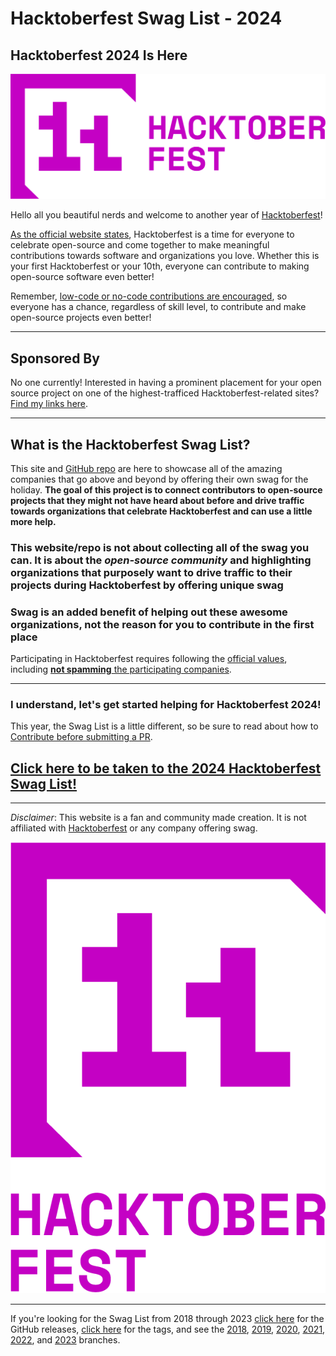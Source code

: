# Hacktoberfest Swag List - 2024

## Hacktoberfest 2024 Is Here

[![Hacktoberfest 2024 Banner](img/horizontal_deep_pink.png)](list.md)

Hello all you beautiful nerds and welcome to another year of [Hacktoberfest](https://hacktoberfest.com/)!

[As the official website states](https://hacktoberfest.com/#prepare-to-hack), Hacktoberfest is a time for everyone to celebrate open-source and come together to make meaningful contributions towards software and organizations you love. Whether this is your first Hacktoberfest or your 10th, everyone can contribute to making open-source software even better!

Remember, [low-code or no-code contributions are encouraged](https://hacktoberfest.com/participation/#low-or-non-code), so everyone has a chance, regardless of skill level, to contribute and make open-source projects even better!

---

## Sponsored By

No one currently! Interested in having a prominent placement for your open source project on one of the highest-trafficed Hacktoberfest-related sites? [Find my links here](https://chandlerweiner.com/aboutme/).

---

## What is the Hacktoberfest Swag List?

This site and [GitHub repo](https://github.com/crweiner/hacktoberfest-swag-list) are here to showcase all of the amazing companies that go above and beyond by offering their own swag for the holiday. **The goal of this project is to connect contributors to open-source projects that they might not have heard about before and drive traffic towards organizations that celebrate Hacktoberfest and can use a little more help.**

### This website/repo is not about collecting all of the swag you can. It is about the _open-source community_ and highlighting organizations that purposely want to drive traffic to their projects during Hacktoberfest by offering unique swag

### Swag is an added benefit of helping out these awesome organizations, not the reason for you to contribute in the first place

Participating in Hacktoberfest requires following the [official values](https://hacktoberfest.com/participation/#values), including [**not spamming** the participating companies](https://hacktoberfest.com/participation/#spam).

---

### I understand, let's get started helping for Hacktoberfest 2024!

This year, the Swag List is a little different, so be sure to read about how to [Contribute before submitting a PR](contributing.md).

## [Click here to be taken to the 2024 Hacktoberfest Swag List!](list.md)

---

_Disclaimer_: This website is a fan and community made creation. It is not affiliated with [Hacktoberfest](https://hacktoberfest.com/) or any company offering swag.

![Presented by DigitalOcean](img/vertical_deep_pink.png)

---

If you're looking for the Swag List from 2018 through 2023 [click here](https://github.com/crweiner/hacktoberfest-swag-list/releases) for the GitHub releases, [click here](https://github.com/crweiner/hacktoberfest-swag-list/tags) for the tags, and see the [2018](https://github.com/crweiner/hacktoberfest-swag-list/tree/2018), [2019](https://github.com/crweiner/hacktoberfest-swag-list/tree/2019), [2020](https://github.com/crweiner/hacktoberfest-swag-list/tree/2020), [2021](https://github.com/crweiner/hacktoberfest-swag-list/tree/2021), [2022](https://github.com/crweiner/hacktoberfest-swag-list/tree/2022), and [2023](https://github.com/crweiner/hacktoberfest-swag-list/tree/2023) branches.
